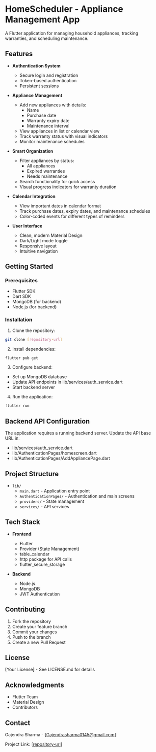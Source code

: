 # HomeScheduler - Appliance Management App

A Flutter application for managing household appliances, tracking warranties, and scheduling maintenance.

## Features

- **Authentication System**

  - Secure login and registration
  - Token-based authentication
  - Persistent sessions

- **Appliance Management**

  - Add new appliances with details:
    - Name
    - Purchase date
    - Warranty expiry date
    - Maintenance interval
  - View appliances in list or calendar view
  - Track warranty status with visual indicators
  - Monitor maintenance schedules

- **Smart Organization**

  - Filter appliances by status:
    - All appliances
    - Expired warranties
    - Needs maintenance
  - Search functionality for quick access
  - Visual progress indicators for warranty duration

- **Calendar Integration**

  - View important dates in calendar format
  - Track purchase dates, expiry dates, and maintenance schedules
  - Color-coded events for different types of reminders

- **User Interface**
  - Clean, modern Material Design
  - Dark/Light mode toggle
  - Responsive layout
  - Intuitive navigation

## Getting Started

### Prerequisites

- Flutter SDK
- Dart SDK
- MongoDB (for backend)
- Node.js (for backend)

### Installation

1. Clone the repository:

```bash
git clone [repository-url]
```

2. Install dependencies:

```bash
flutter pub get
```

3. Configure backend:

- Set up MongoDB database
- Update API endpoints in lib/services/auth_service.dart
- Start backend server

4. Run the application:

```bash
flutter run
```

## Backend API Configuration

The application requires a running backend server. Update the API base URL in:

- lib/services/auth_service.dart
- lib/AuthenticationPages/homescreen.dart
- lib/AuthenticationPages/AddAppliancePage.dart

## Project Structure

- `lib/`
  - `main.dart` - Application entry point
  - `AuthenticationPages/` - Authentication and main screens
  - `providers/` - State management
  - `services/` - API services

## Tech Stack

- **Frontend**

  - Flutter
  - Provider (State Management)
  - table_calendar
  - http package for API calls
  - flutter_secure_storage

- **Backend**
  - Node.js
  - MongoDB
  - JWT Authentication

## Contributing

1. Fork the repository
2. Create your feature branch
3. Commit your changes
4. Push to the branch
5. Create a new Pull Request

## License

[Your License] - See LICENSE.md for details

## Acknowledgments

- Flutter Team
- Material Design
- Contributors

## Contact

Gajendra Sharma - [Gajendrasharma0145@gmail.com]

Project Link: [[repository-url](https://github.com/Gajendra204/HomeShedular-flutter.git)]
